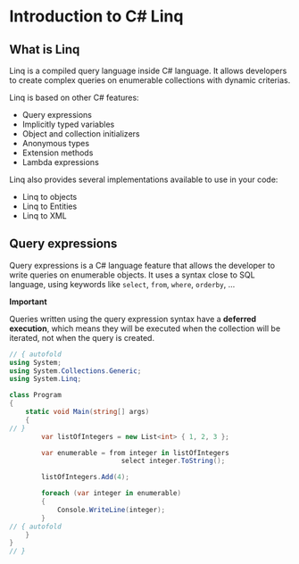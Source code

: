 # Introduction to C# Linq

## What is Linq

Linq is a compiled query language inside C# language. It allows developers to create complex queries on enumerable collections with dynamic criterias.

Linq is based on other C# features:
* Query expressions
* Implicitly typed variables
* Object and collection initializers
* Anonymous types
* Extension methods
* Lambda expressions

Linq also provides several implementations available to use in your code:
* Linq to objects
* Linq to Entities
* Linq to XML

## Query expressions

Query expressions is a C# language feature that allows the developer to write queries on enumerable objects.
It uses a syntax close to SQL language, using keywords like `select`, `from`, `where`, `orderby`, ...

**Important**

Queries written using the query expression syntax have a **deferred execution**, which means they will be executed when the collection will be iterated, not when the query is created.

```c# runnable
// { autofold 
using System;
using System.Collections.Generic;
using System.Linq;

class Program
{
    static void Main(string[] args)
    {
// }
        var listOfIntegers = new List<int> { 1, 2, 3 };

        var enumerable = from integer in listOfIntegers
                            select integer.ToString();

        listOfIntegers.Add(4);

        foreach (var integer in enumerable)
        {
            Console.WriteLine(integer);
        }
// { autofold 
    }
}
// }
```